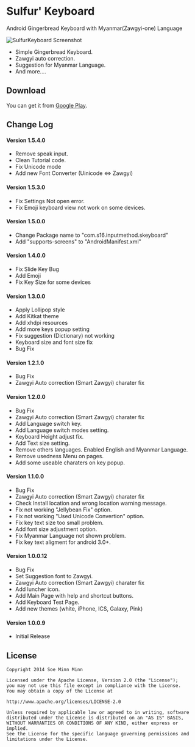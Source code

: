 Sulfur' Keyboard
==============
Android Gingerbread Keyboard with Myanmar(Zawgyi-one) Language

![SulfurKeyboard Screenshot][1]

- Simple Gingerbread Keyboard.
- Zawgyi auto correction.
- Suggestion for Myanmar Language.
- And more....

## Download

You can get it from [Google Play](https://play.google.com/store/apps/details?id=com.s16.inputmethod.skeyboard).

## Change Log

#### Version 1.5.4.0
- Remove speak input.
- Clean Tutorial code.
- Fix Unicode mode
- Add new Font Converter (Uinicode <=> Zawgyi)

#### Version 1.5.3.0
- Fix Settings Not open error.
- Fix Emoji keyboard view not work on some devices.

#### Version 1.5.0.0
- Change Package name to "com.s16.inputmethod.skeyboard"
- Add "supports-screens" to "AndroidManifest.xml"

#### Version 1.4.0.0
- Fix Slide Key Bug
- Add Emoji
- Fix Key Size for some devices

#### Version 1.3.0.0
- Apply Lollipop style
- Add Kitkat theme
- Add xhdpi resources
- Add more keys popup setting
- Fix suggestion (Dictionary) not working
- Keyboard size and font size fix
- Bug Fix

#### Version 1.2.1.0
- Bug Fix
- Zawgyi Auto correction (Smart Zawgyi) charater fix

#### Version 1.2.0.0
- Bug Fix
- Zawgyi Auto correction (Smart Zawgyi) charater fix
- Add Language switch key.
- Add Language switch modes setting.
- Keyboard Height adjust fix.
- Add Text size setting.
- Remove others languages. Enabled English and Myanmar Language.
- Remove usedness Menu on pages.
- Add some useable charaters on key popup.

#### Version 1.1.0.0
- Bug Fix
- Zawgyi Auto correction (Smart Zawgyi) charater fix
- Check Install location and wrong location warning message.
- Fix not working "Jellybean Fix" option.
- Fix not working "Used Unicode Convertion" option.
- Fix key text size too small problem.
- Add font size adjustment option.
- Fix Myanmar Language not shown problem.
- Fix key text aligment for android 3.0+.

#### Version 1.0.0.12
- Bug Fix
- Set Suggestion font to Zawgyi.
- Zawgyi Auto correction (Smart Zawgyi) charater fix
- Add luncher icon.
- Add Main Page with help and shortcut buttons.
- Add Keyboard Test Page.
- Add new themes (white, iPhone, ICS, Galaxy, Pink)

#### Version 1.0.0.9
- Initial Release

License
-------

    Copyright 2014 Soe Minn Minn
    
    Licensed under the Apache License, Version 2.0 (the "License");
    you may not use this file except in compliance with the License.
    You may obtain a copy of the License at
    
    http://www.apache.org/licenses/LICENSE-2.0
    
    Unless required by applicable law or agreed to in writing, software
    distributed under the License is distributed on an "AS IS" BASIS,
    WITHOUT WARRANTIES OR CONDITIONS OF ANY KIND, either express or implied.
    See the License for the specific language governing permissions and
    limitations under the License.

[1]: https://raw.github.com/soeminnminn/SulfurKeyboard/master/screenshot.jpg
